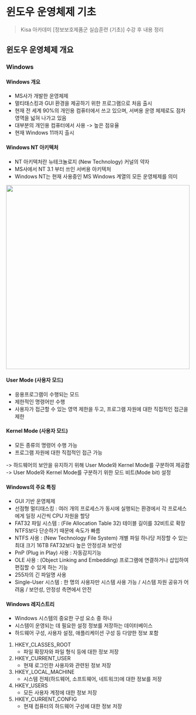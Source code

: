 # 윈도우 운영체제 기초

> Kisa 아카데미 [정보보호제품군 실습훈련 (기초)] 수강 후 내용 정리

## 윈도우 운영체제 개요

### Windows

#### Windows 개요

- MS사가 개발한 운영체제
- 멀티태스킹과 GUI 환경을 제공하기 위한 프로그램으로 처음 출시
- 현재 전 세계 90%의 개인용 컴퓨터에서 쓰고 있으며, 서버용 운영 체제로도 점차 영역을 넓혀 나가고 있음
- 대부분의 개인용 컴퓨터에서 사용 -> 높은 점유율
- 현재 Windows 11까지 출시

#### Windows NT 아키텍처

- NT 아키텍처란 뉴테크놀로지 (New Technology) 커널의 약자
- MS사에서 NT 3.1 부터 쓰인 서버용 아키텍처
- Windows NT는 현재 사용중인 MS Windows 계열의 모든 운영체제를 의미

<img src="https://upload.wikimedia.org/wikipedia/commons/thumb/5/5d/Windows_2000_architecture.svg/800px-Windows_2000_architecture.svg.png" width="500">

#### User Mode (사용자 모드)
- 응용프로그램이 수행되는 모드
- 제한적인 명령어만 수행
- 사용자가 접근할 수 있는 영역 제한을 두고, 프로그램 자원에 대한 직접적인 접근을 제한

#### Kernel Mode (사용자 모드)
- 모든 종류의 명령어 수행 가능
-  프로그램 자원에 대한 직접적인 접근 가능

-> 하드웨어의 보안을 유지하기 위해 User Mode와 Kernel Mode를 구분하여 제공함
-> User Mode와 Kernel Mode를 구분하기 위한 모드 비트(Mode bit) 설정


#### Windows의 주요 특징

- GUI 기반 운영체제
- 선점형 멀티태스킹 : 여러 개의 프로세스가 동시에 실행되는 환경에서 각 프로세스에게 일정 시간씩 CPU 자원을 할당
- FAT32 파일 시스템 : (File Allocation Table 32) 테이블 길이를 32비트로 확장 NTFS보다 단순하기 때문에 속도가 빠름
- NTFS 사용 : (New Technology File System) 개별 파일 하나당 저장할 수 있는 최대 크기 16TB FAT32보다 높은 안정성과 보안성
- PnP (Plug in Play) 사용 : 자동감지기능
- OLE 사용 : (Object Linking and Embedding) 프로그램에 연결하거나 삽입하여 편집할 수 있게 하는 기능
- 255자의 긴 파일명 사용
- Single-User 시스템 : 한 명의 사용자만 시스템 사용 가능 / 시스템 자원 공유가 어려움 / 보안성, 안정성 측면에서 안전

#### Windows 레지스트리

- Windows 시스템의 중요한 구성 요소 중 하나
- 시스템이 운영되는 데 필요한 설정 정보를 저장하는 데이터베이스
- 하드웨어 구성, 사용자 설정, 애플리케이션 구성 등 다양한 정보 포함

1. HKEY_CLASSES_ROOT
    - 파일 확장자와 파일 형식 등에 대한 정보 저장
2. HKEY_CURRENT_USER
    - 현재 로그인한 사용자와 관련된 정보 저장
3. HKEY_LOCAL_MACHINE
    - 시스템 전체(하드웨어, 소프트웨어, 네트워크)에 대한 정보를 저장
4. HKEY_USERS
    - 모든 사용자 계정에 대한 정보 저장
5. HKEY_CURRENT_CONFIG
    - 현재 컴퓨터의 하드웨어 구성에 대한 정보 저장
